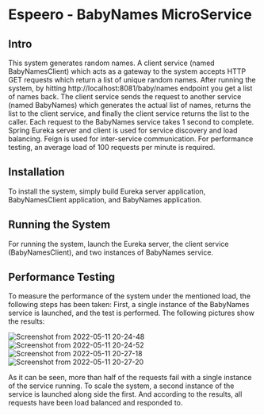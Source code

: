 # Espeero - BabyNames MicroService
## Intro
This system generates random names. A client service (named BabyNamesClient) which acts as a gateway to the system accepts HTTP GET requests which return a list of unique random names. After running the system, by hitting http://localhost:8081/baby/names endpoint you get a list of names back. The client service sends the request to another service (named BabyNames) which generates the actual list of names, returns the list to the client service, and finally the client service returns the list to the caller.
Each request to the BabyNames service takes 1 second to complete.
Spring Eureka server and client is used for service discovery and load balancing. Feign is used for inter-service communication.
For performance testing, an average load of 100 requests per minute is required.

## Installation
To install the system, simply build Eureka server application, BabyNamesClient application, and BabyNames application.

## Running the System
For running the system, launch the Eureka server, the client service (BabyNamesClient), and two instances of BabyNames service.

## Performance Testing
To measure the performance of the system under the mentioned load, the following steps has been taken:
First, a single instance of the BabyNames service is launched, and the test is performed. The following pictures show the results:

![Screenshot from 2022-05-11 20-24-48](https://user-images.githubusercontent.com/13187478/167910811-ec455f49-d08a-448c-bb3c-386901d5110d.png)
![Screenshot from 2022-05-11 20-24-52](https://user-images.githubusercontent.com/13187478/167911009-e10446c9-74fb-4e55-9c1e-7d74259d949d.png)
![Screenshot from 2022-05-11 20-27-18](https://user-images.githubusercontent.com/13187478/167911591-fac3d994-dba6-4c4b-8c08-cd2f3b99ab91.png)
![Screenshot from 2022-05-11 20-27-20](https://user-images.githubusercontent.com/13187478/167911245-f9f30a54-84be-42a5-a343-0a39b826f387.png)


As it can be seen, more than half of the requests fail with a single instance of the service running. To scale the system, a second instance of the service is launched along side the first. And according to the results, all requests have been load balanced and responded to.

